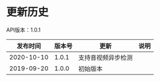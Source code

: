# 更新历史 #
API版本：1.0.1

|发布时间|版本号|更新|说明|
|---|---|---|---|
|2020-10-10|1.0.1|支持音视频异步检测||
|2019-09-20|1.0.0|初始版本||
